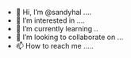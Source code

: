 - 👋 Hi, I’m @sandyhal ....
- 👀 I’m interested in ....
- 🌱 I’m currently learning ..
- 💞️ I’m looking to collaborate on ...
- 📫 How to reach me .....

<!---
sandyhal/sandyhal is a ✨ special ✨ repository because its `README.md` (this file) appears on your GitHub profile.
You can click the Preview link to take a look at your changes.
--->

